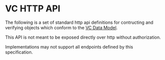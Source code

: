 # VC HTTP API

The following is a set of standard http api definitions for contructing and verifying objects which conform to the [VC Data Model](https://www.w3.org/TR/vc-data-model/).

This API is not meant to be exposed directly over http without authorization.

Implementations may not support all endpoints defined by this specification.

